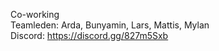 Co-working <br>
Teamleden: Arda, Bunyamin, Lars, Mattis, Mylan <br>
Discord: https://discord.gg/827m5Sxb <br>
